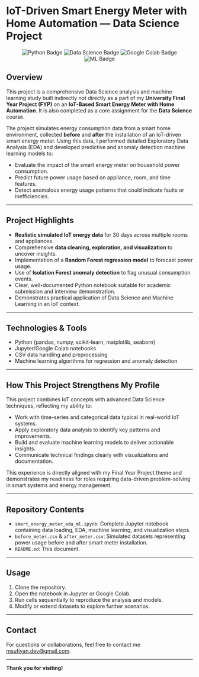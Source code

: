 
# IoT-Driven Smart Energy Meter with Home Automation — Data Science Project

<p align="center">
  <img src="https://img.shields.io/badge/Made%20with-Python%203.10-blue?style=for-the-badge&logo=python" alt="Python Badge">
  <img src="https://img.shields.io/badge/EDA%20Project-Data%20Science-green?style=for-the-badge&logo=chart-bar" alt="Data Science Badge">
  <img src="https://img.shields.io/badge/Compatible-Google%20Colab-orange?style=for-the-badge&logo=google-colab" alt="Google Colab Badge">
  <img src="https://img.shields.io/badge/Machine%20Learning-Regression%20%26%20Anomaly%20Detection-red?style=for-the-badge&logo=scikit-learn" alt="ML Badge">
</p>


## Overview

This project is a comprehensive Data Science analysis and machine learning study built indirectly not directly as a part of my **University Final Year Project (FYP)** on an **IoT-Based Smart Energy Meter with Home Automation**. It is also completed as a core assignment for the **Data Science** course.

The project simulates energy consumption data from a smart home environment, collected **before** and **after** the installation of an IoT-driven smart energy meter. Using this data, I performed detailed Exploratory Data Analysis (EDA) and developed predictive and anomaly detection machine learning models to:

* Evaluate the impact of the smart energy meter on household power consumption.
* Predict future power usage based on appliance, room, and time features.
* Detect anomalous energy usage patterns that could indicate faults or inefficiencies.

---

## Project Highlights

* **Realistic simulated IoT energy data** for 30 days across multiple rooms and appliances.
* Comprehensive **data cleaning, exploration, and visualization** to uncover insights.
* Implementation of a **Random Forest regression model** to forecast power usage.
* Use of **Isolation Forest anomaly detection** to flag unusual consumption events.
* Clear, well-documented Python notebook suitable for academic submission and interview demonstration.
* Demonstrates practical application of Data Science and Machine Learning in an IoT context.

---

## Technologies & Tools

* Python (pandas, numpy, scikit-learn, matplotlib, seaborn)
* Jupyter/Google Colab notebooks
* CSV data handling and preprocessing
* Machine learning algorithms for regression and anomaly detection

---

## How This Project Strengthens My Profile

This project combines IoT concepts with advanced Data Science techniques, reflecting my ability to:

* Work with time-series and categorical data typical in real-world IoT systems.
* Apply exploratory data analysis to identify key patterns and improvements.
* Build and evaluate machine learning models to deliver actionable insights.
* Communicate technical findings clearly with visualizations and documentation.

This experience is directly aligned with my Final Year Project theme and demonstrates my readiness for roles requiring data-driven problem-solving in smart systems and energy management.

---

## Repository Contents

* `smart_energy_meter_eda_ml.ipynb`: Complete Jupyter notebook containing data loading, EDA, machine learning, and visualization steps.
* `before_meter.csv` & `after_meter.csv`: Simulated datasets representing power usage before and after smart meter installation.
* `README.md`: This document.

---

## Usage

1. Clone the repository.
2. Open the notebook in Jupyter or Google Colab.
3. Run cells sequentially to reproduce the analysis and models.
4. Modify or extend datasets to explore further scenarios.

---

## Contact

For questions or collaborations, feel free to contact me msufiyan.dev@gmail.com.

---

**Thank you for visiting!**


